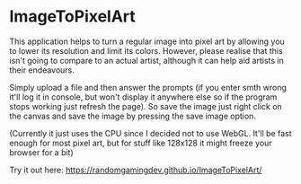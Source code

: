 # ImageToPixelArt
This application helps to turn a regular image into pixel art by allowing you to lower its resolution and limit its colors. However, please realise that this isn't going to compare to an actual artist, although it can help aid artists in their endeavours.

Simply upload a file and then answer the prompts (if you enter smth wrong it'll log it in console, but won't display it anywhere else so if the program stops working just refresh the page). So save the image just right click on the canvas and save the image by pressing the save image option.

(Currently it just uses the CPU since I decided not to use WebGL. It'll be fast enough for most pixel art, but for stuff like 128x128 it might freeze your browser for a bit)

Try it out here: https://randomgamingdev.github.io/ImageToPixelArt/
